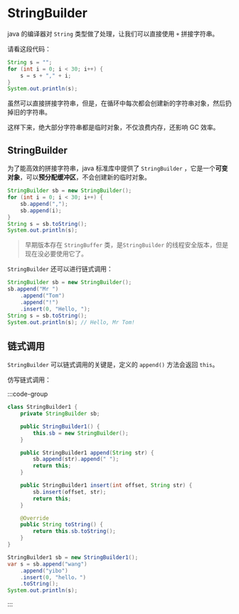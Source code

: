 # StringBuilder

java 的编译器对 `String` 类型做了处理，让我们可以直接使用 `+` 拼接字符串。

请看这段代码：

```java
String s = "";
for (int i = 0; i < 30; i++) {
    s = s + "," + i;
}
System.out.println(s);
```

虽然可以直接拼接字符串，但是，在循环中每次都会创建新的字符串对象，然后扔掉旧的字符串。

这样下来，绝大部分字符串都是临时对象，不仅浪费内存，还影响 GC 效率。

## StringBuilder

为了能高效的拼接字符串，java 标准库中提供了 `StringBuilder` ，它是一个**可变对象**，可以**预分配缓冲区**，不会创建新的临时对象。

```java
StringBuilder sb = new StringBuilder();
for (int i = 0; i < 30; i++) {
    sb.append(",");
    sb.append(i);
}
String s = sb.toString();
System.out.println(s);
```

> 早期版本存在 `StringBuffer` 类，是`StringBuilder` 的线程安全版本，但是现在没必要使用它了。

`StringBuilder` 还可以进行链式调用：

```java
StringBuilder sb = new StringBuilder();
sb.append("Mr ")
    .append("Tom")
    .append("!")
    .insert(0, "Hello, ");
String s = sb.toString();
System.out.println(s); // Hello, Mr Tom!
```

## 链式调用

`StringBuilder` 可以链式调用的关键是，定义的 `append()` 方法会返回 `this`。

仿写链式调用：

:::code-group

```java
class StringBuilder1 {
    private StringBuilder sb;

    public StringBuilder1() {
        this.sb = new StringBuilder();
    }

    public StringBuilder1 append(String str) {
        sb.append(str).append(" ");
        return this;
    }

    public StringBuilder1 insert(int offset, String str) {
        sb.insert(offset, str);
        return this;
    }

    @Override
    public String toString() {
        return this.sb.toString();
    }
}
```

```java
StringBuilder1 sb = new StringBuilder1();
var s = sb.append("wang")
    .append("yibo")
    .insert(0, "hello，")
    .toString();
System.out.println(s);
```

:::